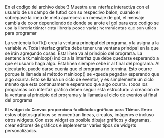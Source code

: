 En el codigo del archivo deber3
Muestra una interfaz interactiva con el usuario de un campo de futbol con su respectivo balon, cuando el sobrepase la linea de meta aparecera un mensaje de gol, el mensaje cambia de color dependiendo de donde se anote el gol
para este codigo se usa la libreria tkinter
esta libreria posee varias herramientas que son utiles para programar

La sentencia tk=Tk() crea la ventana principal del programa, y la asigna a la variable w. Toda interfaz gráfica debe tener una ventana principal en la que se irán agregando cosas. Esta línea va al principio del programa.
La sentencia tk.mainloop() indica a la interfaz que debe quedarse esperando a que el usuario haga algo. Esta línea siempre debe ir al final del programa.
Al ejecutarlo, puede darse cuenta que el programa no termina. Esto ocurre porque la llamada al método mainloop() se «queda pegada» esperando que algo ocurra. Esto se llama un ciclo de eventos, y es simplemente un ciclo infinito que está continuamente esperando que algo ocurra.
Todos los programas con interfaz gráfica deben seguir esta estructura: la creación de la ventana al principio del programa y la llamada al ciclo de eventos al final del programa.

El widget de Canvas proporciona facilidades gráficas para Tkinter. Entre estos objetos gráficos se encuentran líneas, círculos, imágenes e incluso otros widgets. Con este widget es posible dibujar gráficos y diagramas, crear editores de gráficos e implementar varios tipos de widgets personalizados. 

